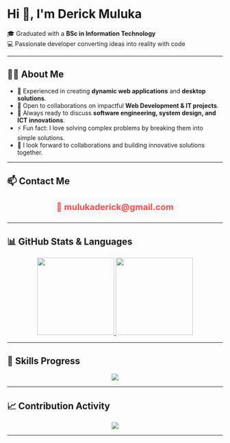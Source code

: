 # Hi 👋, I'm Derick Muluka  

🎓 Graduated with a **BSc in Information Technology**  
💻 Passionate developer converting ideas into reality with code  

---

## 👨‍💻 About Me  
- 🔭 Experienced in creating **dynamic web applications** and **desktop solutions**.  
- 👯 Open to collaborations on impactful **Web Development & IT projects**.  
- 💬 Always ready to discuss **software engineering, system design, and ICT innovations**.  
- ⚡ Fun fact: I love solving complex problems by breaking them into simple solutions.  
- 🤝 I look forward to collaborations and building innovative solutions together.  

---

## 📫 Contact Me  

<div align="center" style="background-color:#f8f9fa; padding:10px; border-radius:10px; width:fit-content; margin:auto;">
  <span style="font-size:20px; color:#ff4b4b; font-weight:bold;">
    📧 mulukaderick@gmail.com
  </span>
</div>  

---

## 📊 GitHub Stats & Languages  

<div align="center">  

<a href="https://github.com/DerickMuluka">  
  <img height="180em" src="https://github-readme-stats.vercel.app/api?username=DerickMuluka&show_icons=true&include_all_commits=true&count_private=true&theme=radical" />  
</a>  
<a href="https://github.com/DerickMuluka">  
  <img height="180em" src="https://github-readme-stats.vercel.app/api/top-langs/?username=DerickMuluka&layout=compact&langs_count=8&theme=radical" />  
</a>  

</div>  

---

## 🚀 Skills Progress  

<div align="center">  
  <img src="https://github-readme-stats.vercel.app/api/top-langs/?username=DerickMuluka&layout=donut&theme=radical" />  
</div>  

---

## 📈 Contribution Activity  

<div align="center">  
  <img src="https://github-readme-activity-graph.vercel.app/graph?username=DerickMuluka&theme=radical&hide_border=true" />  
</div>  

---
